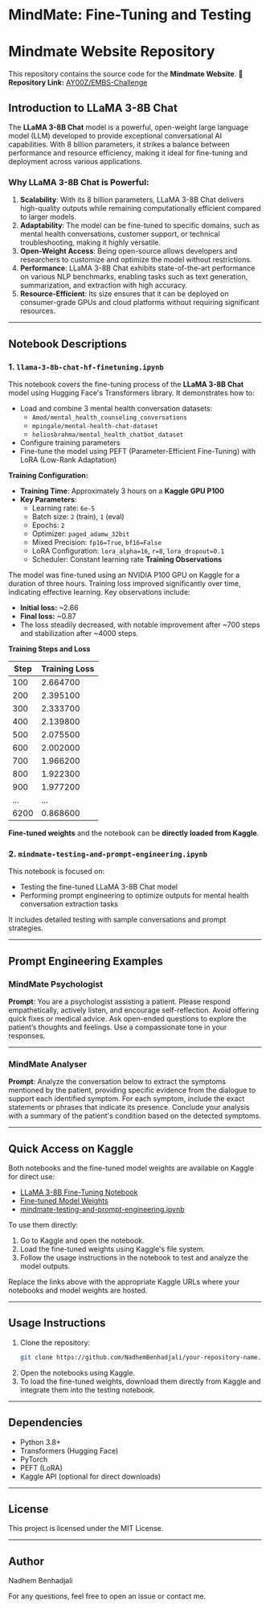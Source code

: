 # MindMate: Fine-Tuning and Testing
# Mindmate Website Repository

This repository contains the source code for the **Mindmate Website**.
📂 **Repository Link:** [AY00Z/EMBS-Challenge](https://github.com/AY00Z/EMBS-Challenge)
## Introduction to LLaMA 3-8B Chat
The **LLaMA 3-8B Chat** model is a powerful, open-weight large language model (LLM) developed to provide exceptional conversational AI capabilities. With 8 billion parameters, it strikes a balance between performance and resource efficiency, making it ideal for fine-tuning and deployment across various applications.

### Why LLaMA 3-8B Chat is Powerful:
1. **Scalability**: With its 8 billion parameters, LLaMA 3-8B Chat delivers high-quality outputs while remaining computationally efficient compared to larger models.
2. **Adaptability**: The model can be fine-tuned to specific domains, such as mental health conversations, customer support, or technical troubleshooting, making it highly versatile.
3. **Open-Weight Access**: Being open-source allows developers and researchers to customize and optimize the model without restrictions.
4. **Performance**: LLaMA 3-8B Chat exhibits state-of-the-art performance on various NLP benchmarks, enabling tasks such as text generation, summarization, and extraction with high accuracy.
5. **Resource-Efficient**: Its size ensures that it can be deployed on consumer-grade GPUs and cloud platforms without requiring significant resources.

---

## Notebook Descriptions

### 1. `llama-3-8b-chat-hf-finetuning.ipynb`
This notebook covers the fine-tuning process of the **LLaMA 3-8B Chat** model using Hugging Face's Transformers library. It demonstrates how to:
- Load and combine 3 mental health conversation datasets:
  - `Amod/mental_health_counseling_conversations`
  - `mpingale/mental-health-chat-dataset`
  - `heliosbrahma/mental_health_chatbot_dataset`
- Configure training parameters
- Fine-tune the model using PEFT (Parameter-Efficient Fine-Tuning) with LoRA (Low-Rank Adaptation)

**Training Configuration:**
- **Training Time**: Approximately 3 hours on a **Kaggle GPU P100**
- **Key Parameters**:
   - Learning rate: `6e-5`
   - Batch size: `2` (train), `1` (eval)
   - Epochs: `2`
   - Optimizer: `paged_adamw_32bit`
   - Mixed Precision: `fp16=True`, `bf16=False`
   - LoRA Configuration: `lora_alpha=16`, `r=8`, `lora_dropout=0.1`
   - Scheduler: Constant learning rate
**Training Observations**

The model was fine-tuned using an NVIDIA P100 GPU on Kaggle for a duration of three hours. Training loss improved significantly over time, indicating effective learning. Key observations include:

- **Initial loss:** ~2.66  
- **Final loss:** ~0.87  
- The loss steadily decreased, with notable improvement after ~700 steps and stabilization after ~4000 steps.

**Training Steps and Loss**

| Step | Training Loss |
|------|---------------|
| 100  | 2.664700      |
| 200  | 2.395100      |
| 300  | 2.333700      |
| 400  | 2.139800      |
| 500  | 2.075500      |
| 600  | 2.002000      |
| 700  | 1.966200      |
| 800  | 1.922300      |
| 900  | 1.977200      |
| ...  | ...           |
| 6200 | 0.868600      |


**Fine-tuned weights** and the notebook can be **directly loaded from Kaggle**.

### 2. `mindmate-testing-and-prompt-engineering.ipynb`
This notebook is focused on:
- Testing the fine-tuned LLaMA 3-8B Chat model
- Performing prompt engineering to optimize outputs for mental health conversation extraction tasks

It includes detailed testing with sample conversations and prompt strategies.

---

## Prompt Engineering Examples

### MindMate Psychologist
**Prompt**: You are a psychologist assisting a patient. Please respond empathetically, actively listen, and encourage self-reflection. Avoid offering quick fixes or medical advice. Ask open-ended questions to explore the patient’s thoughts and feelings. Use a compassionate tone in your responses.

---

### MindMate Analyser
**Prompt**: Analyze the conversation below to extract the symptoms mentioned by the patient, providing specific evidence from the dialogue to support each identified symptom. For each symptom, include the exact statements or phrases that indicate its presence. Conclude your analysis with a summary of the patient's condition based on the detected symptoms.

---

## Quick Access on Kaggle
Both notebooks and the fine-tuned model weights are available on Kaggle for direct use:
- [LLaMA 3-8B Fine-Tuning Notebook](https://www.kaggle.com/code/nadhembenhadjali/llama-3-8b-chat-hf-finetuning)
- [Fine-tuned Model Weights](https://www.kaggle.com/models/nadhembenhadjali/mindmate)
- [mindmate-testing-and-prompt-engineering.ipynb](https://www.kaggle.com/code/nadhembenhadjali/mindmate-testing-and-prompt-engineering)

To use them directly:
1. Go to Kaggle and open the notebook.
2. Load the fine-tuned weights using Kaggle's file system.
3. Follow the usage instructions in the notebook to test and analyze the model outputs.

Replace the links above with the appropriate Kaggle URLs where your notebooks and model weights are hosted.

---

## Usage Instructions
1. Clone the repository:
   ```bash
   git clone https://github.com/NadhemBenhadjali/your-repository-name.git
   ```
2. Open the notebooks using Kaggle.
3. To load the fine-tuned weights, download them directly from Kaggle and integrate them into the testing notebook.

---

## Dependencies
- Python 3.8+
- Transformers (Hugging Face)
- PyTorch
- PEFT (LoRA)
- Kaggle API (optional for direct downloads)

---

## License
This project is licensed under the MIT License.

---

## Author
Nadhem Benhadjali

For any questions, feel free to open an issue or contact me.

